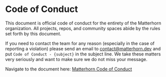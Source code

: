 # Code of Conduct

This document is official code of conduct for the entirety of the Matterhorn organization. All projects, repos, and community spaces abide by the rules set forth by this document. 

If you need to contact the team for any reason (especially in the case of reporting a violation) please send an email to contact@matterhorn.dev and put `Code of Conduct - {subject}` in the subject line. We take these matters very seriously and want to make sure we do not miss your message. 

Navigate to the document here: [Matterhorn Code of Conduct](./CODE_OF_CONDUCT.md)
